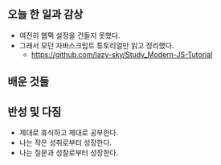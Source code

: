 ## 오늘 한 일과 감상
- 여전히 웹팩 설정을 건들지 못했다.
- 그래서 모던 자바스크립트 튜토리얼만 읽고 정리했다.
  - https://github.com/lazy-sky/Study_Modern-JS-Tutorial

## 배운 것들

## 반성 및 다짐

- 제대로 휴식하고 제대로 공부한다.
- 나는 작은 성취로부터 성장한다.
- 나는 질문과 성찰로부터 성장한다.